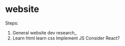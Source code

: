 # website

Steps:
1. General website dev research_
2. Learn html
learn css
Implement JS
Consider React?
